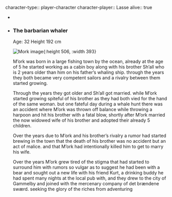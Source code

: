 character-type:: player-character
character-player:: Lasse
alive:: true

-
- ### The barbarian whaler
  
  Age: 32
  Height 192 cm
  
  ![Mork image](https://media.discordapp.net/attachments/1025102722850115625/1049290244798824468/Mork.jpg?width=561&height=701){:height 506, :width 393}
  
  M’ork was born in a large fishing town by the ocean, already at the age of 5 he started working as a cabin boy along with his brother Sh’all who is 2 years older than him on his father’s whaling ship. through the years they both became very competent sailors and a rivalry between them started growing.
  
  Through the years they got older and Sh’all got married. while M’ork started growing spiteful of his brother as they had both vied for the hand of the same woman. but one fateful day during a whale hunt there was an accident where M’ork was thrown off balance while throwing a harpoon and hit his brother with a fatal blow, shortly after M’ork married the now widowed wife of his brother and adopted their already 5 children.
  
  Over the years due to M’ork and his brother’s rivalry a rumor had started brewing in the town that the death of his brother was no accident but an act of malice. and that M’ork had intentionally killed him to get to marry his wife.
  
  Over the years M’ork grew tired of the stigma that had started to surround him with rumors so vulgar as to suggest he had been with a bear and sought out a new life with his friend Kurt, a drinking buddy he had spent many nights at the local pub with, and they drew to the city of Gammelby and joined with the mercenary company of det brændene swærd. seeking the glory of the riches from adventuring